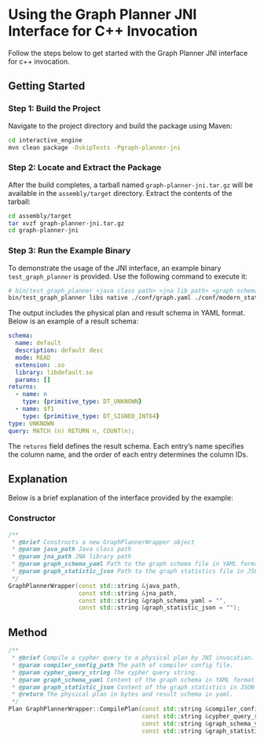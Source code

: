 # Using the Graph Planner JNI Interface for C++ Invocation

Follow the steps below to get started with the Graph Planner JNI interface for c++ invocation.

## Getting Started
### Step 1: Build the Project

Navigate to the project directory and build the package using Maven:
```bash
cd interactive_engine  
mvn clean package -DskipTests -Pgraph-planner-jni 
``` 

### Step 2: Locate and Extract the Package

After the build completes, a tarball named `graph-planner-jni.tar.gz` will be available in the `assembly/target` directory. Extract the contents of the tarball:

```bash
cd assembly/target  
tar xvzf graph-planner-jni.tar.gz  
cd graph-planner-jni  
```

### Step 3: Run the Example Binary

To demonstrate the usage of the JNI interface, an example binary `test_graph_planner` is provided. Use the following command to execute it:

```bash
# bin/test_graph_planner <java class path> <jna lib path> <graph schema path> <graph statistics path> <query> <config path>  
bin/test_graph_planner libs native ./conf/graph.yaml ./conf/modern_statistics.json "MATCH (n) RETURN n, COUNT(n);" ./conf/interactive_config_test.yaml 
``` 

The output includes the physical plan and result schema in YAML format. Below is an example of a result schema:

```yaml
schema:  
  name: default  
  description: default desc  
  mode: READ  
  extension: .so  
  library: libdefault.so  
  params: []  
returns:  
  - name: n  
    type: {primitive_type: DT_UNKNOWN}  
  - name: $f1  
    type: {primitive_type: DT_SIGNED_INT64}  
type: UNKNOWN  
query: MATCH (n) RETURN n, COUNT(n);  
```

The `returns` field defines the result schema. Each entry’s name specifies the column name, and the order of each entry determines the column IDs.

## Explanation

Below is a brief explanation of the interface provided by the example:

### Constructor

```cpp
/**  
 * @brief Constructs a new GraphPlannerWrapper object  
 * @param java_path Java class path  
 * @param jna_path JNA library path  
 * @param graph_schema_yaml Path to the graph schema file in YAML format (optional) 
 * @param graph_statistic_json Path to the graph statistics file in JSON format (optional)
 */  
GraphPlannerWrapper(const std::string &java_path,  
                    const std::string &jna_path,  
                    const std::string &graph_schema_yaml = "",  
                    const std::string &graph_statistic_json = "");  
```

## Method

```cpp
/**
 * @brief Compile a cypher query to a physical plan by JNI invocation.
 * @param compiler_config_path The path of compiler config file.
 * @param cypher_query_string The cypher query string.
 * @param graph_schema_yaml Content of the graph schema in YAML format
 * @param graph_statistic_json Content of the graph statistics in JSON format
 * @return The physical plan in bytes and result schema in yaml.
 */
Plan GraphPlannerWrapper::CompilePlan(const std::string &compiler_config_path,
                                      const std::string &cypher_query_string,
                                      const std::string &graph_schema_yaml,
                                      const std::string &graph_statistic_json)
```
